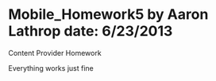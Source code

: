 Mobile_Homework5
by Aaron Lathrop
date: 6/23/2013
================

Content Provider Homework 

Everything works just fine


